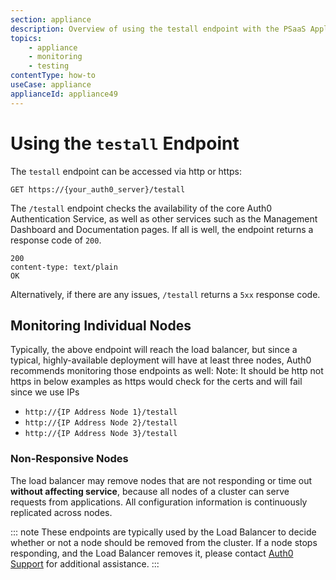 ```yaml
---
section: appliance
description: Overview of using the testall endpoint with the PSaaS Appliance
topics:
    - appliance
    - monitoring
    - testing
contentType: how-to
useCase: appliance
applianceId: appliance49
---
```


# Using the `testall` Endpoint

The `testall` endpoint can be accessed via http or https:

```text
GET https://{your_auth0_server}/testall
```

The `/testall` endpoint checks the availability of the core Auth0 Authentication Service, as well as other services such as the Management Dashboard and Documentation pages. If all is well, the endpoint returns a response code of `200`.

```text
200
content-type: text/plain
OK
```

Alternatively, if there are any issues, `/testall` returns a `5xx` response code.

## Monitoring Individual Nodes

Typically, the above endpoint will reach the load balancer, but since a typical, highly-available deployment will have at least three nodes, Auth0 recommends monitoring those endpoints as well:
Note: It should be http not https in below examples as https would check for the certs and will fail since we use IPs

* `http://{IP Address Node 1}/testall`
* `http://{IP Address Node 2}/testall`
* `http://{IP Address Node 3}/testall`

### Non-Responsive Nodes

The load balancer may remove nodes that are not responding or time out **without affecting service**, because all nodes of a cluster can serve requests from applications. All configuration information is continuously replicated across nodes.

::: note
  These endpoints are typically used by the Load Balancer to decide whether or not a node should be removed from the cluster. If a node stops responding, and the Load Balancer removes it, please contact [Auth0 Support](${env.DOMAIN_URL_SUPPORT}) for additional assistance.
:::
